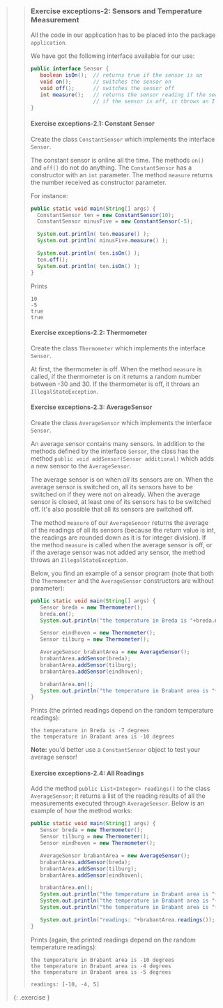 >> ### Exercise exceptions-2: Sensors and Temperature Measurement
>>
>> All the code in our application has to be placed into the package `application`.
>>
>>We have got the following interface available for our use:
>>
>>```java
>>public interface Sensor {
>>    boolean isOn();  // returns true if the sensor is on
>>    void on();       // switches the sensor on
>>    void off();      // switches the sensor off
>>    int measure();   // returns the sensor reading if the sensor is on
>>                     // if the sensor is off, it throws an IllegalStateException
>>}
>>```
>>
>> #### Exercise exceptions-2.1: Constant Sensor
>>
>>Create the class `ConstantSensor` which implements the interface `Sensor`.
>>
>>The constant sensor is online all the time. The methods  `on()` and `off()` do not do anything. The `ConstantSensor` has a constructor with an `int` parameter. The method `measure` returns the number received as constructor parameter.
>>
>>For instance:
>>
>>```java
>>public static void main(String[] args) {
>>   ConstantSensor ten = new ConstantSensor(10);
>>   ConstantSensor minusFive = new ConstantSensor(-5);
>>
>>   System.out.println( ten.measure() );
>>   System.out.println( minusFive.measure() );
>>
>>   System.out.println( ten.isOn() );
>>   ten.off();
>>   System.out.println( ten.isOn() );
>>}
>>```
>>
>>Prints
>>
>>```output
>>10
>>-5
>>true
>>true
>>```
>>
>> #### Exercise exceptions-2.2: Thermometer
>>
>>Create the class `Thermometer` which implements the interface `Sensor`.
>>
>>At first, the thermometer is off. When the method `measure` is called, if the thermometer is on it returns a random number between -30 and 30. If the thermometer is off, it throws an `IllegalStateException`.
>>
>> #### Exercise exceptions-2.3: AverageSensor
>>
>> Create the class `AverageSensor` which implements the interface `Sensor`.
>>
>>An average sensor contains many sensors. In addition to the methods defined by the interface `Sensor`, the class has the method `public void addSensor(Sensor additional)` which adds a new sensor to the `AverageSensor`.
>>
>>The average sensor is on when *all* its sensors are on. When the average sensor is switched on, all its sensors have to be switched on if they were not on already. When the average sensor is closed, at least one of its sensors has to be switched off. It's also possible that all its sensors are switched off.
>>
>>The method `measure` of our `AverageSensor` returns the average of the readings of all its sensors (because the return value is int, the readings are rounded down as it is for integer division). If the method `measure` is called when the average sensor is off, or if the average sensor was not added any sensor, the method throws an `IllegalStateException`.
>>
>> Below, you find an example of a sensor program (note that both the `Thermometer` and the `AverageSensor` constructors are without parameter):
>>
>>```java
>>public static void main(String[] args) {
>>    Sensor breda = new Thermometer();
>>    breda.on();
>>    System.out.println("the temperature in Breda is "+breda.measure() + " degrees");
>>
>>    Sensor eindhoven = new Thermometer();
>>    Sensor tilburg = new Thermometer();
>>
>>    AverageSensor brabantArea = new AverageSensor();
>>    brabantArea.addSensor(breda);
>>    brabantArea.addSensor(tilburg);
>>    brabantArea.addSensor(eindhoven);
>>
>>    brabantArea.on();
>>    System.out.println("the temperature in Brabant area is "+brabantArea.measure() + " degrees");
>>}
>>```
>>
>>Prints (the printed readings depend on the random temperature readings):
>>
>>```output
>>the temperature in Breda is -7 degrees
>>the temperature in Brabant area is -10 degrees
>>```
>>
>>**Note:** you'd better use a `ConstantSensor` object to test your average sensor!
>>
>> #### Exercise exceptions-2.4: All Readings
>>
>>Add the method `public List<Integer> readings()` to the class `AverageSensor`; it returns a list of the reading results of all the measurements executed through `AverageSensor`. Below is an example of how the method works:
>>
>>```java
>>public static void main(String[] args) {
>>    Sensor breda = new Thermometer();
>>    Sensor tilburg = new Thermometer();
>>    Sensor eindhoven = new Thermometer();
>>
>>    AverageSensor brabantArea = new AverageSensor();
>>    brabantArea.addSensor(breda);
>>    brabantArea.addSensor(tilburg);
>>    brabantArea.addSensor(eindhoven);
>>
>>    brabantArea.on();
>>    System.out.println("the temperature in Brabant area is "+brabantArea.measure() + " degrees");
>>    System.out.println("the temperature in Brabant area is "+brabantArea.measure() + " degrees");
>>    System.out.println("the temperature in Brabant area is "+brabantArea.measure() + " degrees");
>>
>>    System.out.println("readings: "+brabantArea.readings());
>>}
>>```
>>
>>Prints (again, the printed readings depend on the random temperature readings):
>>
>>```output
>>the temperature in Brabant area is -10 degrees
>>the temperature in Brabant area is -4 degrees
>>the temperature in Brabant area is -5 degrees
>>
>>readings: [-10, -4, 5]
>>```
>>
>{: .exercise }